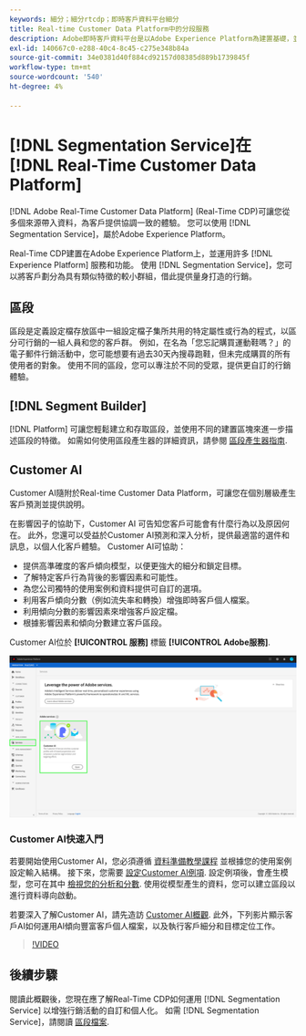 ```yaml
---
keywords: 細分；細分rtcdp；即時客戶資料平台細分
title: Real-time Customer Data Platform中的分段服務
description: Adobe即時客戶資料平台是以Adobe Experience Platform為建置基礎，並運用許多Experience Platform服務和功能。 使用「細分服務」，您可以將客戶劃分為具有類似特徵的較小群組，借此提供量身打造的行銷。
exl-id: 140667c0-e288-40c4-8c45-c275e348b84a
source-git-commit: 34e0381d40f884cd92157d08385d889b1739845f
workflow-type: tm+mt
source-wordcount: '540'
ht-degree: 4%

---
```


# [!DNL Segmentation Service]在 [!DNL Real-Time Customer Data Platform]

[!DNL Adobe Real-Time Customer Data Platform] (Real-Time CDP)可讓您從多個來源帶入資料，為客戶提供協調一致的體驗。 您可以使用 [!DNL Segmentation Service]，屬於Adobe Experience Platform。

Real-Time CDP建置在Adobe Experience Platform上，並運用許多 [!DNL Experience Platform] 服務和功能。 使用 [!DNL Segmentation Service]，您可以將客戶劃分為具有類似特徵的較小群組，借此提供量身打造的行銷。

## 區段

區段是定義設定檔存放區中一組設定檔子集所共用的特定屬性或行為的程式，以區分可行銷的一組人員和您的客戶群。 例如，在名為「您忘記購買運動鞋嗎？」的電子郵件行銷活動中，您可能想要有過去30天內搜尋跑鞋，但未完成購買的所有使用者的對象。 使用不同的區段，您可以專注於不同的受眾，提供更自訂的行銷體驗。

## [!DNL Segment Builder]

[!DNL Platform] 可讓您輕鬆建立和存取區段，並使用不同的建置區塊來進一步描述區段的特徵。 如需如何使用區段產生器的詳細資訊，請參閱 [區段產生器指南](./segment-builder-guide.md).

## Customer AI

Customer AI隨附於Real-time Customer Data Platform，可讓您在個別層級產生客戶預測並提供說明。

在影響因子的協助下，Customer AI 可告知您客戶可能會有什麼行為以及原因何在。 此外，您還可以受益於Customer AI預測和深入分析，提供最適當的選件和訊息，以個人化客戶體驗。 Customer AI可協助：

* 提供高準確度的客戶傾向模型，以便更強大的細分和鎖定目標。
* 了解特定客戶行為背後的影響因素和可能性。
* 為您公司獨特的使用案例和資料提供可自訂的選項。
* 利用客戶傾向分數（例如流失率和轉換）增強即時客戶個人檔案。
* 利用傾向分數的影響因素來增強客戶設定檔。
* 根據影響因素和傾向分數建立客戶區段。

Customer AI位於 **[!UICONTROL 服務]** 標籤 **[!UICONTROL Adobe服務]**.

![Customer AI位置](../assets/overview/rtcdp-customer-ai.png)

### Customer AI快速入門

若要開始使用Customer AI，您必須遵循 [資料準備教學課程](../../intelligent-services/data-preparation.md) 並根據您的使用案例設定輸入結構。 接下來，您需要 [設定Customer AI例項](../../intelligent-services/customer-ai/user-guide/configure.md). 設定例項後，會產生模型，您可在其中 [檢視您的分析和分數](../../intelligent-services/customer-ai/user-guide/discover-insights.md). 使用從模型產生的資料，您可以建立區段以進行資料導向啟動。

若要深入了解Customer AI，請先造訪 [Customer AI概觀](../../intelligent-services/customer-ai/overview.md). 此外，下列影片顯示客戶AI如何運用AI傾向豐富客戶個人檔案，以及執行客戶細分和目標定位工作。

>[!VIDEO](https://video.tv.adobe.com/v/40374/?quality=12&learn=on)


## 後續步驟

閱讀此概觀後，您現在應了解Real-Time CDP如何運用 [!DNL Segmentation Service] 以增強行銷活動的自訂和個人化。 如需 [!DNL Segmentation Service]，請閱讀 [區段檔案](../../segmentation/home.md).
